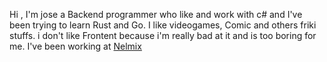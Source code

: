 Hi , I'm jose a Backend programmer who like and work with c# and I've been trying to learn Rust and Go.
I like videogames, Comic and others friki stuffs.
i don't like Frontent because i'm really bad at it and is too boring for me.
I've been working at [Nelmix](https://nelmix.com)
